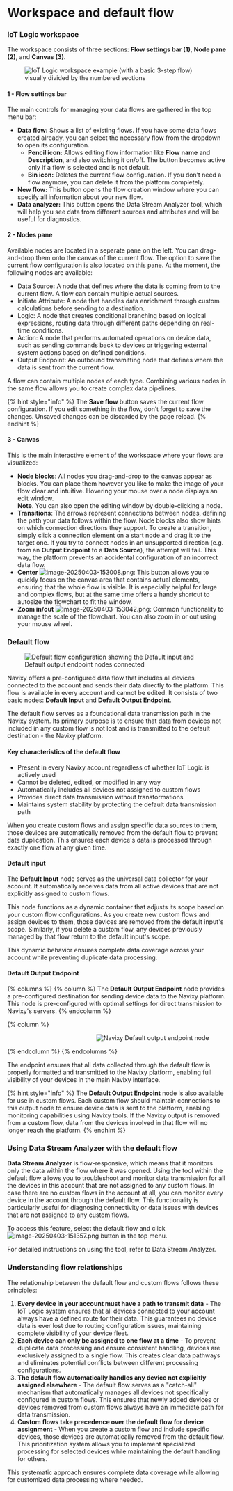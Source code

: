 # Workspace and default flow

### IoT Logic workspace

The workspace consists of three sections: **Flow settings bar (1)**, **Node pane (2)**, and **Canvas (3)**.

<figure><img src="https://2096203889-files.gitbook.io/~/files/v0/b/gitbook-x-prod.appspot.com/o/spaces%2F446mKak1zDrGv70ahuYZ%2Fuploads%2Fgit-blob-9573cfa6628729b899631bfddcbb7e52ee7b4acc%2FIoT_Logic_workspace_example.webp?alt=media" alt="IoT Logic workspace example (with a basic 3-step flow) visually divided by the numbered sections"><figcaption></figcaption></figure>

#### 1 - Flow settings bar

The main controls for managing your data flows are gathered in the top menu bar:

* **Data flow:** Shows a list of existing flows. If you have some data flows created already, you can select the necessary flow from the dropdown to open its configuration.
  * **Pencil icon:** Allows editing flow information like **Flow name** and **Description**, and also switching it on/off. The button becomes active only if a flow is selected and is not default.
  * **Bin icon:** Deletes the current flow configuration. If you don’t need a flow anymore, you can delete it from the platform completely.
* **New flow:** This button opens the flow creation window where you can specify all information about your new flow.
* **Data analyzer:** This button opens the Data Stream Analyzer tool, which will help you see data from different sources and attributes and will be useful for diagnostics.

#### 2 - Nodes pane

Available nodes are located in a separate pane on the left. You can drag-and-drop them onto the canvas of the current flow. The option to save the current flow configuration is also located on this pane. At the moment, the following nodes are available:

* Data Sourc&#x65;**:** A node that defines where the data is coming from to the current flow. A flow can contain multiple actual sources.
* Initiate Attribute: A node that handles data enrichment through custom calculations before sending to a destination.
* Logic: A node that creates conditional branching based on logical expressions, routing data through different paths depending on real-time conditions.
* Action: A node that performs automated operations on device data, such as sending commands back to devices or triggering external system actions based on defined conditions.
* Output Endpoint: An outbound transmitting node that defines where the data is sent from the current flow.

A flow can contain multiple nodes of each type. Combining various nodes in the same flow allows you to create complex data pipelines.

{% hint style="info" %}
The **Save flow** button saves the current flow configuration. If you edit something in the flow, don’t forget to save the changes. Unsaved changes can be discarded by the page reload.
{% endhint %}

#### 3 - Canvas

This is the main interactive element of the workspace where your flows are visualized:

* **Node blocks**: All nodes you drag-and-drop to the canvas appear as blocks. You can place them however you like to make the image of your flow clear and intuitive. Hovering your mouse over a node displays an edit window.\
  **Note**. You can also open the editing window by double-clicking a node.
* **Transitions**: The arrows represent connections between nodes, defining the path your data follows within the flow. Node blocks also show hints on which connection directions they support. To create a transition, simply click a connection element on a start node and drag it to the target one. If you try to connect nodes in an unsupported direction (e.g. from an **Output Endpoint** to a **Data Source**), the attempt will fail. This way, the platform prevents an accidental configuration of an incorrect data flow.
* **Center** <img src="https://2096203889-files.gitbook.io/~/files/v0/b/gitbook-x-prod.appspot.com/o/spaces%2F446mKak1zDrGv70ahuYZ%2Fuploads%2Fgit-blob-88bfbda32cd0d421b4bc2afac63e24f89b80f672%2Fimage-20250403-153008.png?alt=media" alt="image-20250403-153008.png" data-size="line">: This button allows you to quickly focus on the canvas area that contains actual elements, ensuring that the whole flow is visible. It is especially helpful for large and complex flows, but at the same time offers a handy shortcut to autosize the flowchart to fit the window.
* **Zoom in/out** <img src="https://2096203889-files.gitbook.io/~/files/v0/b/gitbook-x-prod.appspot.com/o/spaces%2F446mKak1zDrGv70ahuYZ%2Fuploads%2Fgit-blob-1a4a684cc9a4211b1561dc6fb0f2dd8fb63a74f4%2Fimage-20250403-153042.png?alt=media" alt="image-20250403-153042.png" data-size="line">: Common functionality to manage the scale of the flowchart. You can also zoom in or out using your mouse wheel.

### Default flow

<figure><img src="https://2096203889-files.gitbook.io/~/files/v0/b/gitbook-x-prod.appspot.com/o/spaces%2F446mKak1zDrGv70ahuYZ%2Fuploads%2Fgit-blob-e097d81460e41d1405958bf0e41063fb9d8e9db6%2Fdefault-flow.webp?alt=media" alt="Default flow configuration showing the Default input and Default output endpoint nodes connected"><figcaption></figcaption></figure>

Navixy offers a pre-configured data flow that includes all devices connected to the account and sends their data directly to the platform. This flow is available in every account and cannot be edited. It consists of two basic nodes: **Default Input** and **Default Output Endpoint**.

The default flow serves as a foundational data transmission path in the Navixy system. Its primary purpose is to ensure that data from devices not included in any custom flow is not lost and is transmitted to the default destination - the Navixy platform.

#### Key characteristics of the default flow

* Present in every Navixy account regardless of whether IoT Logic is actively used
* Cannot be deleted, edited, or modified in any way
* Automatically includes all devices not assigned to custom flows
* Provides direct data transmission without transformations
* Maintains system stability by protecting the default data transmission path

When you create custom flows and assign specific data sources to them, those devices are automatically removed from the default flow to prevent data duplication. This ensures each device's data is processed through exactly one flow at any given time.

#### Default input

The **Default Input** node serves as the universal data collector for your account. It automatically receives data from all active devices that are not explicitly assigned to custom flows.

This node functions as a dynamic container that adjusts its scope based on your custom flow configurations. As you create new custom flows and assign devices to them, those devices are removed from the default input's scope. Similarly, if you delete a custom flow, any devices previously managed by that flow return to the default input's scope.

This dynamic behavior ensures complete data coverage across your account while preventing duplicate data processing.

#### Default Output Endpoint

{% columns %}
{% column %}
The **Default Output Endpoint** node provides a pre-configured destination for sending device data to the Navixy platform. This node is pre-configured with optimal settings for direct transmission to Navixy's servers.
{% endcolumn %}

{% column %}
<div align="right"><figure><img src="https://2096203889-files.gitbook.io/~/files/v0/b/gitbook-x-prod.appspot.com/o/spaces%2F446mKak1zDrGv70ahuYZ%2Fuploads%2Fgit-blob-e565ed3421fbe577455090d76ccc1e184c548b09%2Fimage-20250403-151042.png?alt=media" alt="Navixy Default output endpoint node"><figcaption></figcaption></figure></div>
{% endcolumn %}
{% endcolumns %}

The endpoint ensures that all data collected through the default flow is properly formatted and transmitted to the Navixy platform, enabling full visibility of your devices in the main Navixy interface.

{% hint style="info" %}
The **Default Output Endpoint** node is also available for use in custom flows. Each custom flow should maintain connections to this output node to ensure device data is sent to the platform, enabling monitoring capabilities using Navixy tools. If the Navixy output is removed from a custom flow, data from the devices involved in that flow will no longer reach the platform.
{% endhint %}

### Using Data Stream Analyzer with the default flow

**Data Stream Analyzer** is flow-responsive, which means that it monitors only the data within the flow where it was opened. Using the tool within the default flow allows you to troubleshoot and monitor data transmission for all the devices in this account that are not assigned to any custom flows. In case there are no custom flows in the account at all, you can monitor every device in the account through the default flow. This functionality is particularly useful for diagnosing connectivity or data issues with devices that are not assigned to any custom flows.

To access this feature, select the default flow and click <img src="https://2096203889-files.gitbook.io/~/files/v0/b/gitbook-x-prod.appspot.com/o/spaces%2F446mKak1zDrGv70ahuYZ%2Fuploads%2Fgit-blob-ede03d06378ad314235498a6559967083ffcd035%2Fimage-20250403-151357.png?alt=media" alt="image-20250403-151357.png" data-size="line"> button in the top menu.

For detailed instructions on using the tool, refer to Data Stream Analyzer.

### Understanding flow relationships

The relationship between the default flow and custom flows follows these principles:

1. **Every device in your account must have a path to transmit data** - The IoT Logic system ensures that all devices connected to your account always have a defined route for their data. This guarantees no device data is ever lost due to routing configuration issues, maintaining complete visibility of your device fleet.
2. **Each device can only be assigned to one flow at a time** - To prevent duplicate data processing and ensure consistent handling, devices are exclusively assigned to a single flow. This creates clear data pathways and eliminates potential conflicts between different processing configurations.
3. **The default flow automatically handles any device not explicitly assigned elsewhere** - The default flow serves as a "catch-all" mechanism that automatically manages all devices not specifically configured in custom flows. This ensures that newly added devices or devices removed from custom flows always have an immediate path for data transmission.
4. **Custom flows take precedence over the default flow for device assignment** - When you create a custom flow and include specific devices, those devices are automatically removed from the default flow. This prioritization system allows you to implement specialized processing for selected devices while maintaining the default handling for others.

This systematic approach ensures complete data coverage while allowing for customized data processing where needed.
